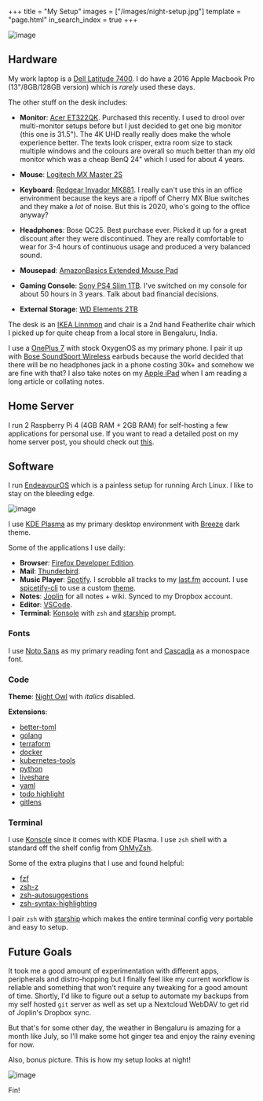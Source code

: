 +++
title = "My Setup"
images = ["/images/night-setup.jpg"]
template = "page.html"
in_search_index = true
+++

![image](/images/day-setup.jpg)

## Hardware

My work laptop is a [Dell Latitude 7400](https://www.dell.com/en-in/work/shop/business-laptop-notebook-computers/latitude-7400-business-laptop/spd/latitude-14-7400-laptop). I do have a 2016 Apple Macbook Pro (13"/8GB/128GB version) which is _rarely_ used these days.

The other stuff on the desk includes:

- **Monitor**: [Acer ET322QK](https://www.amazon.in/gp/product/B0788GQM7C/ref=ppx_yo_dt_b_asin_title_o00_s00?ie=UTF8&psc=1). Purchased this recently. I used to drool over multi-monitor setups before but I just decided to get one big monitor (this one is 31.5"). The 4K UHD really really does make the whole experience better. The texts look crisper, extra room size to stack multiple windows and the colours are overall so much better than my old monitor which was a cheap BenQ 24" which I used for about 4 years.

- **Mouse**: [Logitech MX Master 2S](https://www.logitech.com/en-in/product/mx-master-2s-flow)
- **Keyboard**: [Redgear Invador MK881](https://www.amazon.in/Redgear-MK881-Professional-Mechanical-Lightning/dp/B01N0UMPCR). I really can't use this in an office environment because the keys are a ripoff of Cherry MX Blue switches and they make a _lot_ of noise. But this is 2020, who's going to the office anyway?
- **Headphones**: Bose QC25. Best purchase ever. Picked it up for a great discount after they were discontinued. They are really comfortable to wear for 3-4 hours of continuous usage and produced a very balanced sound.
- **Mousepad**: [AmazonBasics Extended Mouse Pad](https://www.amazon.in/AmazonBasics-Extended-Gaming-Mouse-Black/dp/B06X19FLTC)
- **Gaming Console**: [Sony PS4 Slim 1TB](https://www.playstation.com/en-in/explore/ps4/). I've switched on my console for about 50 hours in 3 years. Talk about bad financial decisions.
- **External Storage**: [WD Elements 2TB](https://www.amazon.in/gp/product/B00PLOXG42?pf_rd_r=K16PZ9NJVTH3BNNA3M3S&pf_rd_p=649eac15-05ce-45c0-86ac-3e413b8ba3d4&th=1)

The desk is an [IKEA Linnmon](https://www.ikea.com/in/en/p/linnmon-adils-table-white-s49246449/) and chair is a 2nd hand Featherlite chair which I picked up for quite cheap from a local store in Bengaluru, India.

I use a [OnePlus 7](https://www.oneplus.in/7) with stock OxygenOS as my primary phone. I pair it up with [Bose SoundSport Wireless](https://www.boseindia.com/en_in/products/headphones/earbuds/soundsport-free-wireless.html) earbuds because the world decided that there will be no headphones jack in a phone costing 30k+ and somehow we are fine with that? I also take notes on my [Apple iPad](https://www.apple.com/in/ipad-10.2/) when I am reading a long article or collating notes.

## Home Server

I run 2 Raspberry Pi 4 (4GB RAM + 2GB RAM) for self-hosting a few applications for personal use. If you want to read a detailed post on my home server post, you should check out [this](/posts/home-server-updates/).

## Software

I run [EndeavourOS](https://endeavouros.com/) which is a painless setup for running Arch Linux. I like to stay on the bleeding edge.

![image](/images/setup-terminal.png)

I use [KDE Plasma](https://kde.org/plasma-desktop) as my primary desktop environment with [Breeze](https://github.com/KDE/breeze) dark theme.

Some of the applications I use daily:

- **Browser**: [Firefox Developer Edition](https://www.mozilla.org/en-US/firefox/developer/).
- **Mail**: [Thunderbird](https://www.thunderbird.net/en-US/).
- **Music Player**: [Spotify](https://open.spotify.com/). I scrobble all tracks to my [last.fm](https://www.last.fm/user/thetechfreak) account. I use [spicetify-cli](https://github.com/khanhas/spicetify-cli) to use a custom [theme](https://github.com/morpheusthewhite/spicetify-themes/tree/master/Aritim-Dark).
- **Notes**: [Joplin](https://joplinapp.org/) for all notes + wiki. Synced to my Dropbox account.
- **Editor**: [VSCode](https://code.visualstudio.com/).
- **Terminal**: [Konsole](https://kde.org/applications/en/system/org.kde.konsole) with `zsh` and [starship](https://starship.rs/) prompt.

### Fonts

I use [Noto Sans](https://fonts.google.com/specimen/Noto+Sans) as my primary reading font and [Cascadia](https://github.com/microsoft/cascadia-code) as a monospace font.

### Code

**Theme**: [Night Owl](https://marketplace.visualstudio.com/items?itemName=sdras.night-owl) with _italics_ disabled.

**Extensions**:

- [better-toml](https://marketplace.visualstudio.com/items?itemName=bungcip.better-toml)
- [golang](https://marketplace.visualstudio.com/items?itemName=golang.go)
- [terraform](https://marketplace.visualstudio.com/items?itemName=hashicorp.terraform)
- [docker](https://marketplace.visualstudio.com/items?itemName=ms-azuretools.vscode-docker)
- [kubernetes-tools](https://marketplace.visualstudio.com/items?itemName=ms-kubernetes-tools.vscode-kubernetes-tools)
- [python](https://marketplace.visualstudio.com/items?itemName=ms-python.python)
- [liveshare](https://marketplace.visualstudio.com/items?itemName=ms-vsliveshare.vsliveshare)
- [yaml](https://marketplace.visualstudio.com/items?itemName=redhat.vscode-yaml)
- [todo highlight](https://marketplace.visualstudio.com/items?itemName=wayou.vscode-todo-highlight)
- [gitlens](https://marketplace.visualstudio.com/items?itemName=eamodio.gitlens)

### Terminal

I use [Konsole](https://konsole.kde.org/) since it comes with KDE Plasma. I use `zsh` shell with a standard off the shelf config from [OhMyZsh](https://ohmyz.sh/).

Some of the extra plugins that I use and found helpful:

- [fzf](https://github.com/junegunn/fzf)
- [zsh-z](https://github.com/agkozak/zsh-z)
- [zsh-autosuggestions](https://github.com/zsh-users/zsh-autosuggestions)
- [zsh-syntax-highlighting](https://github.com/zsh-users/zsh-syntax-highlighting)

I pair `zsh` with [starship](https://starship.rs/) which makes the entire terminal config very portable and easy to setup.

## Future Goals

It took me a good amount of experimentation with different apps, peripherals and distro-hopping but I finally feel like my current workflow is reliable and something that won't require any tweaking for a good amount of time. Shortly, I'd like to figure out a setup to automate my backups from my self hosted `git` server as well as set up a Nextcloud WebDAV to get rid of Joplin's Dropbox sync.

But that's for some other day, the weather in Bengaluru is amazing for a month like July, so I'll make some hot ginger tea and enjoy the rainy evening for now.

Also, bonus picture. This is how my setup looks at night!

![image](/images/night-setup.jpg)

Fin!
